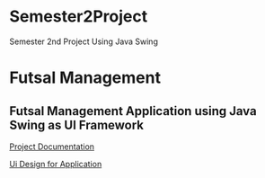 # Semester2Project
Semester 2nd Project Using Java Swing

# Futsal Management
## Futsal Management Application using Java Swing as UI Framework 

[Project Documentation](https://link-url-here.org](https://1drv.ms/w/s!Aj_VGyf8dyouhTlGN_XdzDcDxqcC?e=igzpVp)https://1drv.ms/w/s!Aj_VGyf8dyouhTlGN_XdzDcDxqcC?e=igzpVp)

[Ui Design for Application](https://www.figma.com/file/uegNhnahr5aEmYxj9sxAK1/Futsal-Management?type=design&node-id=0%3A1&mode=design&t=LrzFTAe6JnXRkgMe-1)
